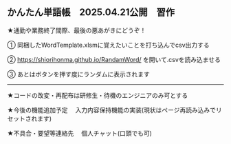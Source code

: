 ## かんたん単語帳　2025.04.21公開　習作

★通勤や業務終了間際、最後の悪あがきにどうぞ！

① 同梱したWordTemplate.xlsmに覚えたいことを打ち込んでcsv出力する 

② https://shiorihonma.github.io/RandamWord/ を開いて.csvを読み込ませる

③ あとはボタンを押す度にランダムに表示されます

______________________________________________________

★コードの改変・再配布は研修生・待機のエンジニアのみ可とする

★今後の機能追加予定 　入力内容保持機能の実装(現状はページ再読み込みでリセットされます)

★不具合・要望等連絡先 　個人チャット(口頭でも可)

